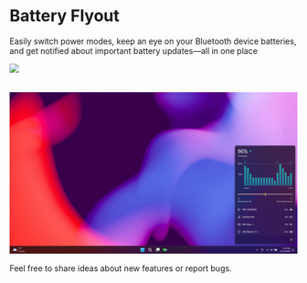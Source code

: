 # Battery Flyout

Easily switch power modes, keep an eye on your Bluetooth device batteries, and get notified about important battery updates—all in one place

<a href="https://apps.microsoft.com/detail/9NNTD8S7RMJV?mode=full">
  <img src="https://get.microsoft.com/images/en-us%20light.svg" width="240"/>
</a>
<br><br>

![](images/Screenshot.png)  

Feel free to share ideas about new features or report bugs.
